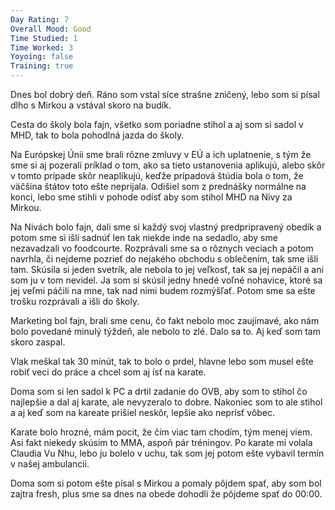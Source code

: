 ```yaml
---
Day Rating: 7
Overall Mood: Good
Time Studied: 1
Time Worked: 3
Yoyoing: false
Training: true
---
```

Dnes bol dobrý deň. Ráno som vstal síce strašne zničený, lebo som si písal dlho s Mirkou a vstával skoro na budík.

Cesta do školy bola fajn, všetko som poriadne stihol a aj som si sadol v MHD, tak to bola pohodlná jazda do školy.

Na Európskej Únii sme brali rôzne zmluvy v EÚ a ich uplatnenie, s tým že sme si aj pozerali príklad o tom, ako sa tieto ustanovenia aplikujú, alebo skôr v tomto prípade skôr neaplikujú, keďže prípadová štúdia bola o tom, že väčšina štátov toto ešte neprijala. Odišiel som z prednášky normálne na konci, lebo sme stihli v pohode odísť aby som stihol MHD na Nivy za Mirkou.

Na Nivách bolo fajn, dali sme si každý svoj vlastný predpripravený obedík a potom sme si išli sadnúť len tak niekde inde na sedadlo, aby sme nezavadzali vo foodcourte. Rozprávali sme sa o rôznych veciach a potom navrhla, či nejdeme pozrieť do nejakého obchodu s oblečením, tak sme išli tam. Skúsila si jeden svetrík, ale nebola to jej veľkosť, tak sa jej nepáčil a ani som ju v tom nevidel. Ja som si skúsil jedny hnedé voľné nohavice, ktoré sa jej veľmi páčili na mne, tak nad nimi budem rozmýšľať. Potom sme sa ešte trošku rozprávali a išli do školy.

Marketing bol fajn, brali sme cenu, čo fakt nebolo moc zaujímavé, ako nám bolo povedané minulý týždeň, ale nebolo to zlé. Dalo sa to. Aj keď som tam skoro zaspal.

Vlak meškal tak 30 minút, tak to bolo o prdel, hlavne lebo som musel ešte robiť veci do práce a chcel som aj ísť na karate.

Doma som si len sadol k PC a drtil zadanie do OVB, aby som to stihol čo najlepšie a dal aj karate, ale nevyzeralo to dobre. Nakoniec som to ale stihol a aj keď som na kareate prišiel neskôr, lepšie ako neprísť vôbec.

Karate bolo hrozné, mám pocit, že čím viac tam chodím, tým menej viem. Asi fakt niekedy skúsim to MMA, aspoň pár tréningov. Po karate mi volala Claudia Vu Nhu, lebo ju bolelo v uchu, tak som jej potom ešte vybavil termín v našej ambulancii.

Doma som si potom ešte písal s Mirkou a pomaly pôjdem spať, aby som bol zajtra fresh, plus sme sa dnes na obede dohodli že pôjdeme spať do 00:00.